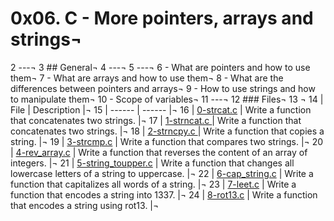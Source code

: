 # 0x06. C - More pointers, arrays and strings¬
  2 ---¬
  3 ## General¬
  4 ---¬
  5 ---¬
  6 - What are pointers and how to use them¬
  7 - What are arrays and how to use them¬
  8 - What are the differences between pointers and arrays¬
  9 - How to use strings and how to manipulate them¬
 10 - Scope of variables¬
 11 ---¬
 12 ### Files¬
 13 ¬
 14 | File | Description |¬
 15 | ------ | ------ |¬
 16 | [0-strcat.c]() | Write a function that concatenates two strings.  |¬
 17 | [1-strncat.c ]() | Write a function that concatenates two strings. |¬
 18 | [2-strncpy.c ]() | Write a function that copies a string. |¬
 19 | [3-strcmp.c]() | Write a function that compares two strings. |¬
 20 | [4-rev_array.c]() | Write a function that reverses the content of an array of integers. |¬
 21 | [5-string_toupper.c]() | Write a function that changes all lowercase letters of a string to uppercase. |¬
 22 | [6-cap_string.c]() | Write a function that capitalizes all words of a string. |¬
 23 | [7-leet.c]() | Write a function that encodes a string into 1337. |¬
 24 | [8-rot13.c]() | Write a function that encodes a string using rot13. |¬
